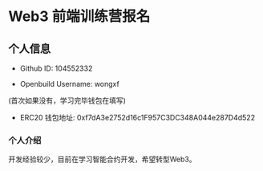 # Web3 前端训练营报名

## 个人信息

* Github ID: 104552332

* Openbuild Username: wongxf

(首次如果没有，学习完毕钱包在填写)

* ERC20 钱包地址: 0xf7dA3e2752d16c1F957C3DC348A044e287D4d522

### 个人介绍

开发经验较少，目前在学习智能合约开发，希望转型Web3。
